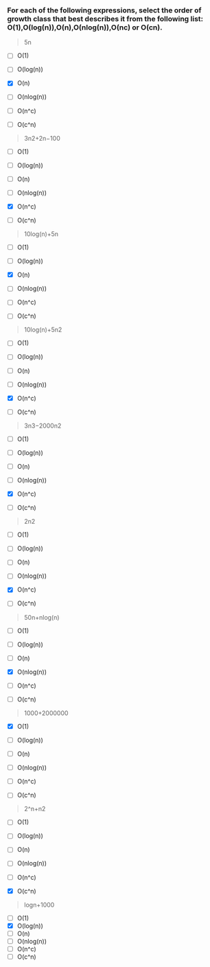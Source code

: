 ### For each of the following expressions, select the order of growth class that best describes it from the following list: O(1),O(log(n)),O(n),O(nlog(n)),O(nc) or O(cn).

> 5n
- [ ] O(1)
- [ ] O(log(n))
- [x] O(n)
- [ ] O(nlog(n))
- [ ] O(n^c)
- [ ] O(c^n)


> 3n2+2n−100
- [ ] O(1)
- [ ] O(log(n))
- [ ] O(n)
- [ ] O(nlog(n))
- [x] O(n^c)
- [ ] O(c^n)


> 10log(n)+5n
- [ ] O(1)
- [ ] O(log(n))
- [x] O(n)
- [ ] O(nlog(n))
- [ ] O(n^c)
- [ ] O(c^n)


> 10log(n)+5n2
- [ ] O(1)
- [ ] O(log(n))
- [ ] O(n)
- [ ] O(nlog(n))
- [x] O(n^c)
- [ ] O(c^n)


> 3n3−2000n2
- [ ] O(1)
- [ ] O(log(n))
- [ ] O(n)
- [ ] O(nlog(n))
- [x] O(n^c)
- [ ] O(c^n)


> 2n2
- [ ] O(1)
- [ ] O(log(n))
- [ ] O(n)
- [ ] O(nlog(n))
- [x] O(n^c)
- [ ] O(c^n)


> 50n+nlog(n)
- [ ] O(1)
- [ ] O(log(n))
- [ ] O(n)
- [x] O(nlog(n))
- [ ] O(n^c)
- [ ] O(c^n)


> 1000+2000000
- [x] O(1)
- [ ] O(log(n))
- [ ] O(n)
- [ ] O(nlog(n))
- [ ] O(n^c)
- [ ] O(c^n)


> 2^n+n2
- [ ] O(1)
- [ ] O(log(n))
- [ ] O(n)
- [ ] O(nlog(n))
- [ ] O(n^c)
- [x] O(c^n)


> logn+1000
- [ ] O(1)
- [x] O(log(n))
- [ ] O(n)
- [ ] O(nlog(n))
- [ ] O(n^c)
- [ ] O(c^n)
